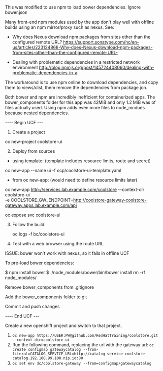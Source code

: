 This was modified to use npm to load bower dependencies. Ignore bower.json

Many front-end npm modules used by the app don't play well with offline builds using an npm mirror/proxy such as nexus. See:

- Why does Nexus download npm packages from sites other than the configured remote URL?
  https://support.sonatype.com/hc/en-us/articles/223134868-Why-does-Nexus-download-npm-packages-from-sites-other-than-the-configured-remote-URL-

- Dealing with problematic dependencies in a restricted network environment
  http://blog.npmjs.org/post/145724408060/dealing-with-problematic-dependencies-in-a

The workaround is to use npm online to download dependencies, and copy them to views/dist, them remove the dependencies from package.jon.

Both bower and npm are incredibly inefficient for containerized apps. The bower_components folder for this app was 42MiB and only 1.2 MiB was of files actually used. Using npm adds even more files to node_modues because nested dependencies.


---- Begin UCF ---

1. Create a project

oc new-project coolstore-ui

2. Deploy from sources

  - using template: (template includes resource limits, route and secret)
  
  oc new-app --name ui -f ocp/coolstore-ui-template.yaml
  
  - from oc new-app: (would need to define resource limits later)
  
  oc new-app http://services.lab.example.com/coolstore --context-dir coolstore-ui \
  -e COOLSTORE_GW_ENDPOINT=http://coolstore-gateway-coolstore-gateway.apps.lab.example.com/api
 
  oc expose svc coolstore-ui
  
3. Follow the build

   oc logs -f bc/coolstore-ui 
   
4. Test with a web browser using the route URL


ISSUE: bower won't work with nexus, so it fails in offline UCF

To pre-load bower dependencies:

$ npm install bower
$ ./node_modules/bower/bin/bower install
rm -rf node_modules/

Remove bower_components from .gitignore

Add the bower_components folder to git

Commit and push changes

---- End UCF ---

Create a new openshift project and switch to that project.

1. `oc new-app https://USER:PW@github.com/RedHatTraining/coolstore.git --context-dir=coolstore-ui`
2. Run the following command, replacing the url with the gateway url: `oc create configmap gatewaycatalog --from-literal=CATALOG_SERVICE_URL=http://catalog-service-coolstore-catalog.192.168.99.100.nip.io:80`
3. `oc set env dc/coolstore-gateway --from=configmap/gatewaycatalog`

